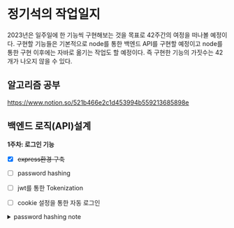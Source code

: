 # 정기석의 작업일지
2023년은 일주일에 한 기능씩 구현해보는 것을 목표로 42주간의 여정을 떠나볼 예정이다. 구현할 기능들은 기본적으로 node를 통한 백엔드 API를 구현할 예정이고 node를 통한 구현 이후에는 자바로 옮기는 작업도 할 예정이다. 즉 구현한 기능의 가짓수는 42개가 나오지 않을 수 있다. 

## 알고리즘 공부
https://www.notion.so/521b466e2c1d453994b559213685898e

## 백엔드 로직(API)설계
**1주차: 로그인 기능**
- [x] ~~express환경 구축~~
- [ ] password hashing
- [ ] jwt를 통한 Tokenization
- [ ] cookie 설정을 통한 자동 로그인


<details><summary>password hashing note</summary>
<p>

  ## Hashing, Salting, Encrypting
  **Hashing**<br/>
  Encryption과 같이 문자를 변환하여 문자의 원본내용을 숨기는 함수이다. Encryption과 가장 큰 차이는 단방향 함수라는 점이다. 즉, 한번 변환을 하면 기존으로 되돌릴 수 없다. Hashing algorithm을 통해 고유한 문자 또는 16진수로 변환을 하게된다. 서버에서는 변환된(hashed) 결과물을 저장하고 사용자가 비밀번호를 입력하면 hash된 값이 전달되고 저장된 hashed 문자와 전달된 hashed 문자를 비교하여 authenticate을 증명한다. 유명한 hash algorithm으로는 SHA-256, SHA-512 등이 있다.<br/><br/>
  **Encrypting**<br/>
  수학적 함수를 통해서 문자를 변환하는 것으로 비밀번호 등 보안이 필요한 문자의 원본내용을 숨겨 보안을 강화하는데 사용된다. 하지만 Encription의 경우에는 encript된 문자열을 decript하여 원상태로 복구할 수 있어서 보안에 취약점을 가지고 있다. 물론 decription을 하기 위해서는 key가 필요하다. Encryption을 이용한 비밀번호를 관리하는 경우에는 해당 key를 어떻게 관리하느냐가 보안의 핵심이 된다. <br/><br/>
  **Salting**<br/>
  비밀번호의 보안을 강화하기 위해서 첨가되는 임의의 문자를 Salt라고 한다. 마치 음식에 소금을 더하여 맛을 증대시키듯 보안이 필요한 원본문자에 Salt를 추가하여 보안을 증대시킨다. Salt는 서버에서만 저장되고 각 사용자마다 다른 salt를 제공한다.<br/><br/>
  
  ## password 보안에 필요한 것들
  - [ ] Salting -> bcrypt
  - [ ] Hashing -> bcrypt
  - [ ] 서버에 저장하고 비교할 수 있는 기능 -> JWT
  
  ## 라이브러리를 사용한 이유
  - **bcrypt :** 가장 흔하게 사용되고 hash와 salt 모두 사용되는 라이브러리여서 채택하였다.
  - **jwt :** 백엔드 API에서 data를 기본적으로 json 형태로 전달하고 저장할 생각으로 채택하였다.
</p> 
</details>
